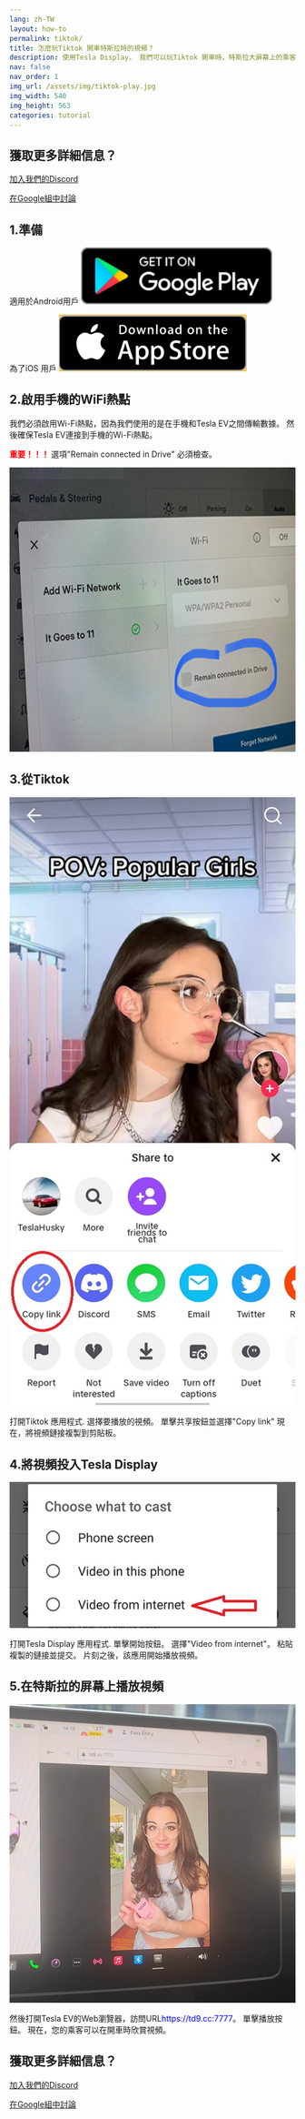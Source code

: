 ```yaml
---
lang: zh-TW
layout: how-to
permalink: tiktok/
title: 怎麼玩Tiktok 開車特斯拉時的視頻？
description: 使用Tesla Display， 我們可以玩Tiktok 開車時，特斯拉大屏幕上的乘客的視頻。
nav: false
nav_order: 1
img_url: /assets/img/tiktok-play.jpg
img_width: 540
img_height: 563
categories: tutorial
---
```

<!-- _pages/tiktok.md -->

## 獲取更多詳細信息？
<p> <a href ="https://discord.gg/Tvbs9uWcN9" 目標="_blank">加入我們的Discord</a> </p>
<p> <a href ="https://groups.google.com/g/tesla-display" 目標="_blank">在Google組中討論</a> </p>

## 1.準備
適用於Android用戶
<a id ="googleplay" href ="https://play.google.com/store/apps/details?id=io.github.blackpill.tesladisplay&referrer=utm_source%3Dgithub%26utm_medium%3Dorganic">
<img src="/assets/img/google-play-badge.svg" height="100px">
</a>

為了iOS 用戶
<a id ="appstore" href ="https://apps.apple.com/app/tesdisplay-screen-mirror/id6469987744">
<img src="/assets/img/app-store-badge.png" height="100px">
</a>

## 2.啟用手機的WiFi熱點
<p>我們必須啟用Wi-Fi熱點，因為我們使用的是在手機和Tesla EV之間傳輸數據。
然後確保Tesla EV連接到手機的Wi-Fi熱點。</p>
<p><span style="color: red"> <b>重要！！！ </b></span> 選項"Remain connected in Drive" 必須檢查。</p>
<img src="/assets/img/wifi-connected.jpg" height="500px"></a>

## 3.從Tiktok
<p style="text-align: center;">
<img src="/assets/img/tiktok-share.jpg" alt="The screenshot of copying Tiktok video link" width="540px">
</p>
打開Tiktok 應用程式.
選擇要播放的視頻。
單擊共享按鈕並選擇"Copy link"
現在，將視頻鏈接複製到剪貼板。

## 4.將視頻投入Tesla Display
<p style="text-align: center;">
<img src="/assets/img/video-internet.jpg" alt="Cast Tiktok video in Tesla Display app" width="540px">
</p>
打開Tesla Display 應用程式.
單擊開始按鈕。
選擇"Video from internet"。
粘貼複製的鏈接並提交。
片刻之後，該應用開始播放視頻。

## 5.在特斯拉的屏幕上播放視頻
<p style="text-align: center;">
<img src="/assets/img/tiktok-play.jpg" alt="Playing Tiktok video while driving Tesla" width="540px">
</p>
然後打開Tesla EV的Web瀏覽器，訪問URL<span style="color:blue">https://td9.cc:7777</span>。
單擊播放按鈕。
現在，您的乘客可以在開車時欣賞視頻。

## 獲取更多詳細信息？
<p> <a href ="https://discord.gg/Tvbs9uWcN9" 目標="_blank">加入我們的Discord</a> </p>
<p> <a href ="https://groups.google.com/g/tesla-display" 目標="_blank">在Google組中討論</a> </p>


